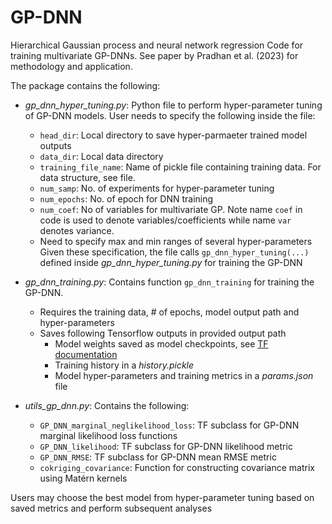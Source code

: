 # GP-DNN
Hierarchical Gaussian process and neural network regression
Code for training multivariate GP-DNNs. See paper by Pradhan et al. (2023) for methodology and application.

The package contains the following:
- *gp_dnn_hyper_tuning.py*: Python file to perform hyper-parameter tuning of GP-DNN models. User needs to specify the following inside the file:
  -  `head_dir`: Local directory to save hyper-parmaeter trained model outputs
  -  `data_dir`: Local data directory
  -  `training_file_name`: Name of pickle file containing training data. For data structure, see file.
  -  `num_samp`: No. of experiments for hyper-parameter tuning
  -  `num_epochs`:  No. of epoch for DNN training
  -  `num_coef`: No of variables for multivariate GP. Note name `coef` in code is used to denote variables/coefficients while name `var` denotes variance.
  -  Need to specify max and min ranges of several hyper-parameters
  Given these specification, the file calls `gp_dnn_hyper_tuning(...)` defined inside *gp_dnn_hyper_tuning.py* for training the GP-DNN

- *gp_dnn_training.py*: Contains function `gp_dnn_training` for training the GP-DNN.
  - Requires the training data, # of epochs, model output path and hyper-parameters
  - Saves following Tensorflow outputs in provided output path
    - Model weights saved as model checkpoints, see [TF documentation](https://www.tensorflow.org/guide/checkpoint)
    - Training history in a *history.pickle*
    - Model hyper-parameters and training metrics in a *params.json* file

- *utils_gp_dnn.py*: Contains the following:
  - `GP_DNN_marginal_neglikelihood_loss`: TF subclass for GP-DNN marginal likelihood loss functions
  - `GP_DNN_likelihood`: TF subclass for GP-DNN likelihood metric
  - `GP_DNN_RMSE`: TF subclass for GP-DNN mean RMSE metric
  - `cokriging_covariance`: Function for constructing covariance matrix using Matérn kernels

Users may choose the best model from hyper-parameter tuning based on saved metrics and perform subsequent analyses